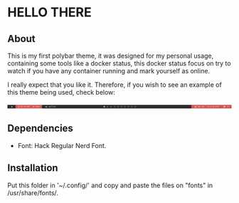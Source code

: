 # HELLO THERE
## About
This is my first polybar theme, it was designed for my personal usage, containing some tools like a docker status, this docker status focus on try to watch if you have any container running and mark yourself as online.

I really expect that you like it. Therefore, if you wish to see an example of this theme being used, check below:

<img src="./example.png" alt="example image">

## Dependencies
- Font: Hack Regular Nerd Font.

## Installation
Put this folder in '~/.config/' and copy and paste the files on "fonts" in /usr/share/fonts/.
